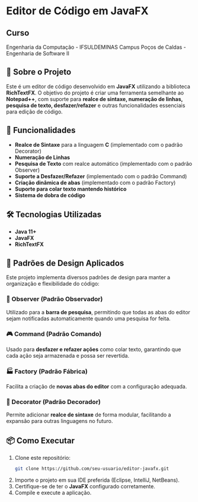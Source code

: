 # Editor de Código em JavaFX

## Curso
Engenharia da Computação - IFSULDEMINAS Campus Poços de Caldas - Engenharia de Software II

## 📌 Sobre o Projeto
Este é um editor de código desenvolvido em **JavaFX** utilizando a biblioteca **RichTextFX**. O objetivo do projeto é criar uma ferramenta semelhante ao **Notepad++**, com suporte para **realce de sintaxe, numeração de linhas, pesquisa de texto, desfazer/refazer** e outras funcionalidades essenciais para edição de código.

## 🚀 Funcionalidades
- **Realce de Sintaxe** para a linguagem **C** (implementado com o padrão Decorator)
- **Numeração de Linhas**
- **Pesquisa de Texto** com realce automático (implementado com o padrão Observer)
- **Suporte a Desfazer/Refazer** (implementado com o padrão Command)
- **Criação dinâmica de abas** (implementado com o padrão Factory)
- **Suporte para colar texto mantendo histórico**
- **Sistema de dobra de código**

## 🛠️ Tecnologias Utilizadas
- **Java 11+**
- **JavaFX**
- **RichTextFX**

## 📌 Padrões de Design Aplicados
Este projeto implementa diversos padrões de design para manter a organização e flexibilidade do código:

### 🔔 Observer (Padrão Observador)
Utilizado para a **barra de pesquisa**, permitindo que todas as abas do editor sejam notificadas automaticamente quando uma pesquisa for feita.

### 🎮 Command (Padrão Comando)
Usado para **desfazer e refazer ações** como colar texto, garantindo que cada ação seja armazenada e possa ser revertida.

### 🏭 Factory (Padrão Fábrica)
Facilita a criação de **novas abas do editor** com a configuração adequada.

### 🎨 Decorator (Padrão Decorador)
Permite adicionar **realce de sintaxe** de forma modular, facilitando a expansão para outras linguagens no futuro.

## 📦 Como Executar
1. Clone este repositório:
   ```sh
   git clone https://github.com/seu-usuario/editor-javafx.git
   ```
2. Importe o projeto em sua IDE preferida (Eclipse, IntelliJ, NetBeans).
3. Certifique-se de ter o **JavaFX** configurado corretamente.
4. Compile e execute a aplicação.

